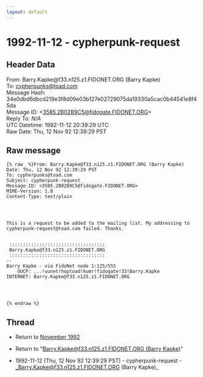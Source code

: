 ```yaml
---
layout: default
---
```


# 1992-11-12 - cypherpunk-request

## Header Data

From: Barry.Kapke<span>@</span>f33.n125.z1.FIDONET.ORG (Barry Kapke)<br>
To: cypherpunks@toad.com<br>
Message Hash: 34e0dbd6dbcd219e3f8d09e03b127e02729075da19330a5cac0b44541e8f45da<br>
Message ID: \<3585.2B02B9C5@fidogate.FIDONET.ORG\><br>
Reply To: _N/A_<br>
UTC Datetime: 1992-11-12 20:39:29 UTC<br>
Raw Date: Thu, 12 Nov 92 12:39:29 PST<br>

## Raw message

```
{% raw  %}From: Barry.Kapke@f33.n125.z1.FIDONET.ORG (Barry Kapke)
Date: Thu, 12 Nov 92 12:39:29 PST
To: cypherpunks@toad.com
Subject: cypherpunk-request
Message-ID: <3585.2B02B9C5@fidogate.FIDONET.ORG>
MIME-Version: 1.0
Content-Type: text/plain




This is a request to be added to the mailing list. My addressing to cypherpunk-request@toad.com failed. Thanks.


 :::::::::::::::::::::::::::::::::::
 Barry.Kapke@f33.n125.z1.FIDONET.ORG
 :::::::::::::::::::::::::::::::::::
--  
Barry Kapke - via FidoNet node 1:125/555
    UUCP: ...!uunet!hoptoad!kumr!fidogate!33!Barry.Kapke
INTERNET: Barry.Kapke@f33.n125.z1.FIDONET.ORG




{% endraw %}
```

## Thread

+ Return to [November 1992](/archive/1992/11)

+ Return to "[Barry.Kapke<span>@</span>f33.n125.z1.FIDONET.ORG (Barry Kapke)](/author/barry_kapke_at_f33_n125_z1_fidonet_org_barry_kapke_)"

+ 1992-11-12 (Thu, 12 Nov 92 12:39:29 PST) - cypherpunk-request - _Barry.Kapke@f33.n125.z1.FIDONET.ORG (Barry Kapke)_

